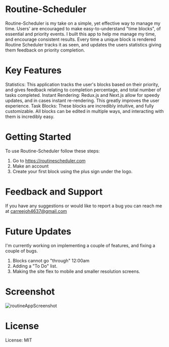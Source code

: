 # Routine-Scheduler
Routine-Scheduler is my take on a simple, yet effective way to manage my time. Users' are encouraged to make easy-to-understand "time blocks", of essential and priority events. I built this app to help me manage my time, and encourage consistent results. Every time a unique block is rendered Routine Scheduler tracks it as seen, and updates the users statistics giving them feedback on priority completion.

# Key Features
Statistics: This application tracks the user's blocks based on their priority, and gives feedback relating to completion percentage, and total number of tasks completed.
Instant Rendering: Redux.js and Next.js allow for speedy updates, and in cases instant re-rendering. This greatly improves the user experience.
Task Blocks: These blocks are incredibly intuitive, and fully customizable. All blocks can be edited in multiple ways, and interacting with them is incredibly easy.

# Getting Started
To use Routine-Scheduler follow these steps:
1. Go to https://routinescheduler.com
2. Make an account
3. Create your first block using the plus sign under the logo.

# Feedback and Support
If you have any suggestions or would like to report a bug you can reach me at carreejoh4637@gmail.com

# Future Updates
I'm currently working on implementing a couple of features, and fixing a couple of bugs.
1. Blocks cannot go "through" 12:00am
2. Adding a "To Do" list.
3. Making the site flex to mobile and smaller resolution screens.

# Screenshot 
![routineAppScreenshot](https://github.com/carreejoh/code-social/assets/122936256/ab59e7bc-c020-4880-8fb4-e541f9258aa7)

# License
License: MIT
